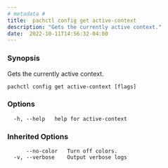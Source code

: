 ```yaml
---
# metadata # 
title:  pachctl config get active-context
description: "Gets the currently active context."
date:  2022-10-11T14:56:32-04:00
---
```


### Synopsis

Gets the currently active context.

```
pachctl config get active-context [flags]
```

### Options

```
  -h, --help   help for active-context
```

### Inherited Options

```
      --no-color   Turn off colors.
  -v, --verbose    Output verbose logs
```

